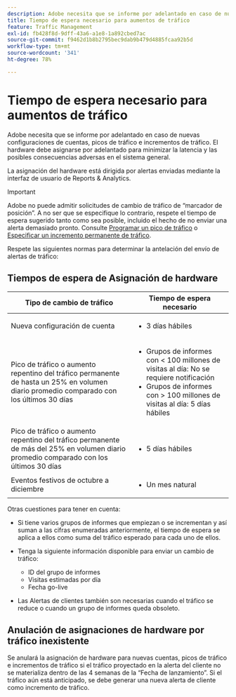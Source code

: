 ```yaml
---
description: Adobe necesita que se informe por adelantado en caso de nuevas configuraciones de cuentas, picos de tráfico e incrementos de tráfico. El hardware debe asignarse por adelantado para minimizar la latencia y las posibles consecuencias adversas en el sistema general.
title: Tiempo de espera necesario para aumentos de tráfico
feature: Traffic Management
exl-id: fb428f8d-9dff-43a6-a1e8-1a892cbed7ac
source-git-commit: f9462d1b8b2795bec9dab9b479d4885fcaa92b5d
workflow-type: tm+mt
source-wordcount: '341'
ht-degree: 78%

---
```


# Tiempo de espera necesario para aumentos de tráfico

Adobe necesita que se informe por adelantado en caso de nuevas configuraciones de cuentas, picos de tráfico e incrementos de tráfico. El hardware debe asignarse por adelantado para minimizar la latencia y las posibles consecuencias adversas en el sistema general.

La asignación del hardware está dirigida por alertas enviadas mediante la interfaz de usuario de Reports &amp; Analytics.

>[!IMPORTANT]
>
> Adobe no puede admitir solicitudes de cambio de tráfico de “marcador de posición”. A no ser que se especifique lo contrario, respete el tiempo de espera sugerido tanto como sea posible, incluido el hecho de no enviar una alerta demasiado pronto. Consulte [Programar un pico de tráfico](/help/admin/c-traffic-management/t-traffic-schedule-spike.md) o [Especificar un incremento permanente de tráfico](/help/admin/c-traffic-management/t-traffic-permanent.md).

Respete las siguientes normas para determinar la antelación del envío de alertas de tráfico:

## Tiempos de espera de Asignación de hardware


<table id="table_A67CC3B164F740088797BD8913244E47">
 <thead>
  <tr>
   <th colname="col1" class="entry"> Tipo de cambio de tráfico </th>
   <th colname="col2" class="entry"> Tiempo de espera necesario </th>
  </tr>
 </thead>
 <tbody>
  <tr>
   <td colname="col1"> Nueva configuración de cuenta </td>
   <td colname="col2"> <ul><li>3 días hábiles</li></ul></td>
  </tr>
  <tr>
   <td colname="col1"> Pico de tráfico o aumento repentino del tráfico permanente de hasta un 25% en volumen diario promedio comparado con los últimos 30 días</td>
   <td colname="col2"> <ul><li>Grupos de informes con &lt; 100 millones de visitas al día: No se requiere notificación</li><li>Grupos de informes con &gt; 100 millones de visitas al día: 5 días hábiles</li></ul></td>
  </tr>
  <tr>
   <td colname="col1"> Pico de tráfico o aumento repentino del tráfico permanente de más del 25% en volumen diario promedio comparado con los últimos 30 días</td>
   <td colname="col2"> <ul><li>5 días hábiles</li></ul></td>
  </tr>
  <tr>
   <td colname="col1"> Eventos festivos de octubre a diciembre </td>
   <td colname="col2"> <ul><li>Un mes natural</li></ul> </td>
  </tr>
 </tbody>
</table>

Otras cuestiones para tener en cuenta:

* Si tiene varios grupos de informes que empiezan o se incrementan y así suman a las cifras enumeradas anteriormente, el tiempo de espera se aplica a ellos como suma del tráfico esperado para cada uno de ellos.
* Tenga la siguiente información disponible para enviar un cambio de tráfico:

   * ID del grupo de informes
   * Visitas estimadas por día
   * Fecha go-live

* Las Alertas de clientes también son necesarias cuando el tráfico se reduce o cuando un grupo de informes queda obsoleto.

## Anulación de asignaciones de hardware por tráfico inexistente

Se anulará la asignación de hardware para nuevas cuentas, picos de tráfico e incrementos de tráfico si el tráfico proyectado en la alerta del cliente no se materializa dentro de las 4 semanas de la “Fecha de lanzamiento”. Si el tráfico aún está anticipado, se debe generar una nueva alerta de cliente como incremento de tráfico.
